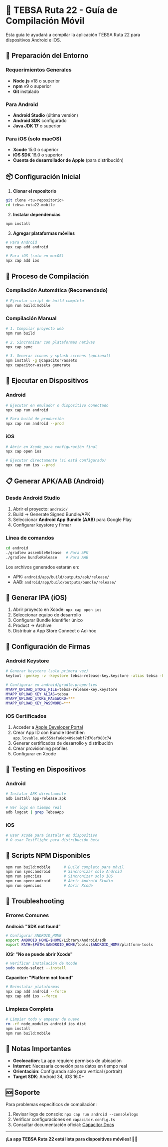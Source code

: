 # 📱 TEBSA Ruta 22 - Guía de Compilación Móvil

Esta guía te ayudará a compilar la aplicación TEBSA Ruta 22 para dispositivos Android e iOS.

## 🚀 Preparación del Entorno

### Requerimientos Generales
- **Node.js** v18 o superior
- **npm** v9 o superior
- **Git** instalado

### Para Android
- **Android Studio** (última versión)
- **Android SDK** configurado
- **Java JDK 17** o superior

### Para iOS (solo macOS)
- **Xcode** 15.0 o superior
- **iOS SDK** 16.0 o superior
- **Cuenta de desarrollador de Apple** (para distribución)

## 📦 Configuración Inicial

1. **Clonar el repositorio**
```bash
git clone <tu-repositorio>
cd tebsa-ruta22-mobile
```

2. **Instalar dependencias**
```bash
npm install
```

3. **Agregar plataformas móviles**
```bash
# Para Android
npx cap add android

# Para iOS (solo en macOS)
npx cap add ios
```

## 🔧 Proceso de Compilación

### Compilación Automática (Recomendado)
```bash
# Ejecutar script de build completo
npm run build:mobile
```

### Compilación Manual
```bash
# 1. Compilar proyecto web
npm run build

# 2. Sincronizar con plataformas nativas
npx cap sync

# 3. Generar iconos y splash screens (opcional)
npm install -g @capacitor/assets
npx capacitor-assets generate
```

## 📱 Ejecutar en Dispositivos

### Android
```bash
# Ejecutar en emulador o dispositivo conectado
npx cap run android

# Para build de producción
npx cap run android --prod
```

### iOS
```bash
# Abrir en Xcode para configuración final
npx cap open ios

# Ejecutar directamente (si está configurado)
npx cap run ios --prod
```

## 📋 Generar APK/AAB (Android)

### Desde Android Studio
1. Abrir el proyecto: `android/`
2. Build → Generate Signed Bundle/APK
3. Seleccionar **Android App Bundle (AAB)** para Google Play
4. Configurar keystore y firmar

### Línea de comandos
```bash
cd android
./gradlew assembleRelease  # Para APK
./gradlew bundleRelease    # Para AAB
```

Los archivos generados estarán en:
- APK: `android/app/build/outputs/apk/release/`
- AAB: `android/app/build/outputs/bundle/release/`

## 🍎 Generar IPA (iOS)

1. Abrir proyecto en Xcode: `npx cap open ios`
2. Seleccionar equipo de desarrollo
3. Configurar Bundle Identifier único
4. Product → Archive
5. Distribuir a App Store Connect o Ad-hoc

## 🔐 Configuración de Firmas

### Android Keystore
```bash
# Generar keystore (solo primera vez)
keytool -genkey -v -keystore tebsa-release-key.keystore -alias tebsa -keyalg RSA -keysize 2048 -validity 10000

# Configurar en android/gradle.properties
MYAPP_UPLOAD_STORE_FILE=tebsa-release-key.keystore
MYAPP_UPLOAD_KEY_ALIAS=tebsa
MYAPP_UPLOAD_STORE_PASSWORD=***
MYAPP_UPLOAD_KEY_PASSWORD=***
```

### iOS Certificados
1. Acceder a [Apple Developer Portal](https://developer.apple.com)
2. Crear App ID con Bundle Identifier: `app.lovable.a8d559afa6eb489ebabf7d70ef980c74`
3. Generar certificados de desarrollo y distribución
4. Crear provisioning profiles
5. Configurar en Xcode

## 🧪 Testing en Dispositivos

### Android
```bash
# Instalar APK directamente
adb install app-release.apk

# Ver logs en tiempo real
adb logcat | grep TebsaApp
```

### iOS
```bash
# Usar Xcode para instalar en dispositivo
# O usar TestFlight para distribución beta
```

## 🚀 Scripts NPM Disponibles

```bash
npm run build:mobile      # Build completo para móvil
npm run sync:android      # Sincronizar solo Android
npm run sync:ios          # Sincronizar solo iOS
npm run open:android      # Abrir Android Studio
npm run open:ios          # Abrir Xcode
```

## 🔧 Troubleshooting

### Errores Comunes

**Android: "SDK not found"**
```bash
# Configurar ANDROID_HOME
export ANDROID_HOME=$HOME/Library/Android/sdk
export PATH=$PATH:$ANDROID_HOME/tools:$ANDROID_HOME/platform-tools
```

**iOS: "No se puede abrir Xcode"**
```bash
# Verificar instalación de Xcode
sudo xcode-select --install
```

**Capacitor: "Platform not found"**
```bash
# Reinstalar plataformas
npx cap add android --force
npx cap add ios --force
```

### Limpieza Completa
```bash
# Limpiar todo y empezar de nuevo
rm -rf node_modules android ios dist
npm install
npm run build:mobile
```

## 📝 Notas Importantes

- **Geolocation**: La app requiere permisos de ubicación
- **Internet**: Necesaria conexión para datos en tiempo real
- **Orientación**: Configurada solo para vertical (portrait)
- **Target SDK**: Android 34, iOS 16.0+

## 🆘 Soporte

Para problemas específicos de compilación:
1. Revisar logs de console: `npx cap run android --consolelogs`
2. Verificar configuraciones en `capacitor.config.ts`
3. Consultar documentación oficial: [Capacitor Docs](https://capacitorjs.com/docs)

---

**¡La app TEBSA Ruta 22 está lista para dispositivos móviles! 🚌📱**